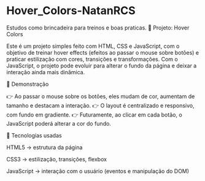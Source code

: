 # Hover_Colors-NatanRCS
Estudos como brincadeira para treinos e boas praticas.
🎨 Projeto: Hover Colors

Este é um projeto simples feito com HTML, CSS e JavaScript, com o objetivo de treinar hover effects (efeitos ao passar o mouse sobre botões) e praticar estilização com cores, transições e transformações.
Com o JavaScript, o projeto pode evoluir para alterar o fundo da página e deixar a interação ainda mais dinâmica.

📸 Demonstração

👉 Ao passar o mouse sobre os botões, eles mudam de cor, aumentam de tamanho e destacam a interação.
👉 O layout é centralizado e responsivo, com fundo em gradiente.
👉 Futuramente, ao clicar em cada botão, o JavaScript poderá alterar a cor do fundo.

🚀 Tecnologias usadas

HTML5 → estrutura da página

CSS3 → estilização, transições, flexbox

JavaScript → interação com o usuário (eventos e manipulação do DOM)
